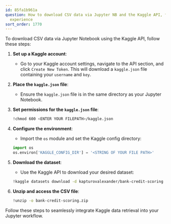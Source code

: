 ```yaml
---
id: 85fa1b961a
question: How to download CSV data via Jupyter NB and the Kaggle API, for one seamless
  experience
sort_order: 1770
---
```


To download CSV data via Jupyter Notebook using the Kaggle API, follow these steps:

1. **Set up a Kaggle account**:
   - Go to your Kaggle account settings, navigate to the API section, and click `Create New Token`. This will download a `kaggle.json` file containing your `username` and `key`.

2. **Place the `kaggle.json` file**:
   - Ensure the `kaggle.json` file is in the same directory as your Jupyter Notebook.

3. **Set permissions for the `kaggle.json` file**:
   ```bash
   !chmod 600 <ENTER YOUR FILEPATH>/kaggle.json
   ```

4. **Configure the environment**:
   - Import the `os` module and set the Kaggle config directory:
   ```python
   import os
   os.environ['KAGGLE_CONFIG_DIR'] = '<STRING OF YOUR FILE PATH>'
   ```

5. **Download the dataset**:
   - Use the Kaggle API to download your desired dataset:
   ```bash
   !kaggle datasets download -d kapturovalexander/bank-credit-scoring
   ```

6. **Unzip and access the CSV file**:
   ```bash
   !unzip -o bank-credit-scoring.zip
   ```

Follow these steps to seamlessly integrate Kaggle data retrieval into your Jupyter workflow.